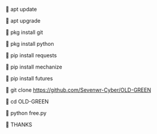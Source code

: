 

🌟 apt update

🌟 apt upgrade

🌟 pkg install git

🌟 pkg install python

🌟 pip install requests

🌟 pip install mechanize

🌟 pip install futures

🌟 git clone https://github.com/Sevenwr-Cyber/OLD-GREEN

🌟 cd OLD-GREEN

🌟 python free.py

💠 THANKS

